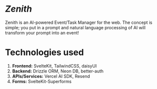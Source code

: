# _Zenith_

Zenith is an AI-powered Event/Task Manager for the web. The concept is simple; you put in a prompt and natural language processing of AI will transform your prompt into an event!

# Technologies used

1.  **Frontend:** SvelteKit, TailwindCSS, daisyUI
2.  **Backend:** Drizzle ORM, Neon DB, better-auth
3.  **APIs/Services:** Vercel AI SDK, Resend
4.  **Forms:** SvelteKit-Superforms
